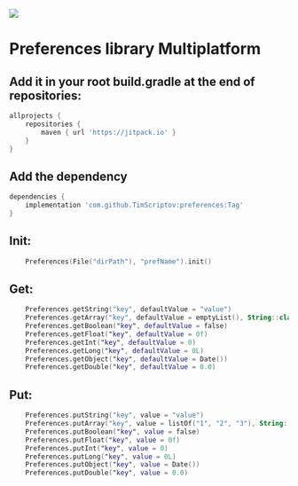 [![](https://jitpack.io/v/TimScriptov/preferences.svg)](https://jitpack.io/#TimScriptov/preferences)

# Preferences library Multiplatform

## Add it in your root build.gradle at the end of repositories:
```groovy
allprojects {
    repositories {
        maven { url 'https://jitpack.io' }
    }
}
```

## Add the dependency
```groovy
dependencies {
    implementation 'com.github.TimScriptov:preferences:Tag'
}
```

## Init:
```kotlin
    Preferences(File("dirPath"), "prefName").init()
```

## Get:
```kotlin
    Preferences.getString("key", defaultValue = "value")
    Preferences.getArray("key", defaultValue = emptyList(), String::class)
    Preferences.getBoolean("key", defaultValue = false)
    Preferences.getFloat("key", defaultValue = 0f)
    Preferences.getInt("key", defaultValue = 0)
    Preferences.getLong("key", defaultValue = 0L)
    Preferences.getObject("key", defaultValue = Date())
    Preferences.getDouble("key", defaultValue = 0.0)
```

## Put:
```kotlin
    Preferences.putString("key", value = "value")
    Preferences.putArray("key", value = listOf("1", "2", "3"), String::class)
    Preferences.putBoolean("key", value = false)
    Preferences.putFloat("key", value = 0f)
    Preferences.putInt("key", value = 0)
    Preferences.putLong("key", value = 0L)
    Preferences.putObject("key", value = Date())
    Preferences.putDouble("key", value = 0.0)
```
